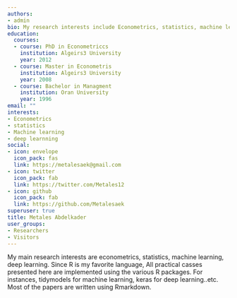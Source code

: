 ```yaml
---
authors:
- admin
bio: My research interests include Econometrics, statistics, machine learning, deep learning.
education:
  courses:
  - course: PhD in Econometriccs
    institution: Algeirs3 University
    year: 2012
  - course: Master in Econometris
    institution: Algeirs3 University
    year: 2008
  - course: Bachelor in Managment
    institution: Oran University
    year: 1996
email: ""
interests:
- Econometrics
- statistics
- Machine learning
- deep learnning
social:
- icon: envelope
  icon_pack: fas
  link: https://metalesaek@gmail.com
- icon: twitter
  icon_pack: fab
  link: https://twitter.com/Metales12
- icon: github
  icon_pack: fab
  link: https://github.com/Metalesaek
superuser: true
title: Metales Abdelkader
user_groups:
- Researchers
- Visitors
---
```


My main research interests are econometrics, statistics, machine learning, deep learning. Since R is my favorite language, All practical casses presented here are implemented using the various R packages. For instances, tidymodels for machine learning, keras for deep learning..etc. Most of the papers are written using Rmarkdown. 
